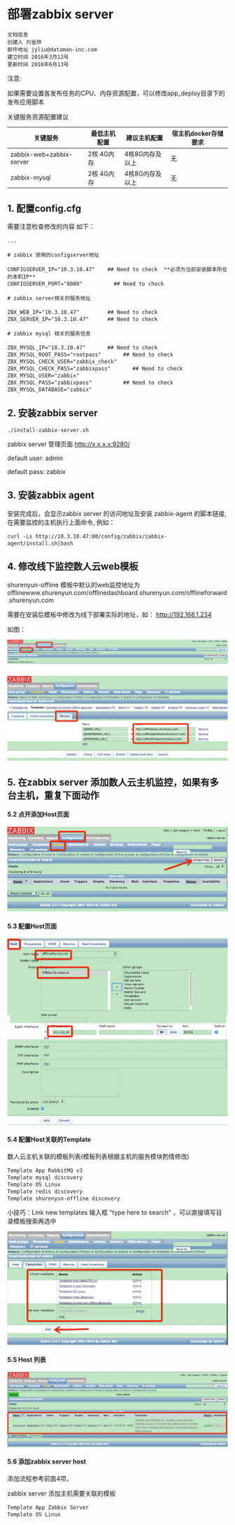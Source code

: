 # 部署zabbix server

```
文档信息
创建人 刘金烨
邮件地址 jyliu@dataman-inc.com
建立时间 2016年3月12号
更新时间 2016年6月13号
```

注意: 

如果需要设置各发布任务的CPU、内存资源配置，可以修改app_deploy目录下的发布应用脚本

关键服务资源配置建议
	
关键服务 | 最低主机配置 | 建议主机配置 | 宿主机docker存储要求
-----------|-----------|-----------|-----------
zabbix-web+zabbix-server | 2核 4G内存 | 4核8G内存及以上 | 无
zabbix-mysql | 2核 4G内存 | 4核8G内存及以上| 无
	
## 1. 配置config.cfg

需要注意检查修改的内容 如下：

```
...

# zabbix 使用的configserver地址

CONFIGSERVER_IP="10.3.10.47"    ## Need to check  **必须为当前安装脚本所在的本机IP**
CONFIGSERVER_PORT="8080"          ## Need to check

# zabbix server相关的服务地址

ZBX_WEB_IP="10.3.10.47"         ## Need to check
ZBX_SERVER_IP="10.3.10.47"      ## Need to check

# zabbix mysql 相关的服务信息

ZBX_MYSQL_IP="10.3.10.47"       ## Need to check
ZBX_MYSQL_ROOT_PASS="rootpass"       ## Need to check
ZBX_MYSQL_CHECK_USER="zabbix_check"     
ZBX_MYSQL_CHECK_PASS="zabbixpass"       ## Need to check
ZBX_MYSQL_USER="zabbix"                 
ZBX_MYSQL_PASS="zabbixpass"          ## Need to check
ZBX_MYSQL_DATABASE="zabbix"          
```

## 2. 安装zabbix server

```
./install-zabbix-server.sh
```

zabbix server 管理页面 http://x.x.x.x:9280/

default user: admin

default pass: zabbix

## 3. 安装zabbix agent

安装完成后，会显示zabbix server 的访问地址及安装 zabbix-agent 的脚本链接,在需要监控的主机执行上面命令, 例如：

```
curl -Ls http://10.3.10.47:80/config/zabbix/zabbix-agent/install.sh|bash
```

## 4. 修改线下监控数人云web模板

shurenyun-offline 模板中默认的web监控地址为 offlinewww.shurenyun.com/offlinedashboard.shurenyun.com/offlineforward.shurenyun.com

需要在安装后模板中修改为线下部署实际的地址，如： http://192.168.1.234

如图：

![alt text](images/web_temp.png)
![alt text](images/web_temp_name.png)
![alt text](images/web_temp_val.png)


## 5. 在zabbix server 添加数人云主机监控，如果有多台主机，重复下面动作

#### 5.2 点开添加Host页面
![alt text](images/pre_create_host.png "pre_create_host")

#### 5.3 配置Host页面
![alt text](images/create_host_host.png "create_host_host")

#### 5.4 配置Host关联的Template

数人云主机关联的模板列表(模板列表根据主机的服务模块酌情修改)

```
Template App RabbitMQ v3
Template mysql discovery
Template OS Linux
Template redis discovery
Template shurenyun-offline discovery
```

小技巧：Link new templates 输入框 "type here to search" ，可以直接填写目录模板搜索再选中

![alt text](./images/create_host_temp.png "create_host_temp")

#### 5.5 Host 列表
![alt text](images/host_list.png "host_list")

#### 5.6 添加zabbix server host

添加流程参考前面4项，

zabbix server 添加主机需要关联的模板

```
Template App Zabbix Server
Template OS Linux
```

